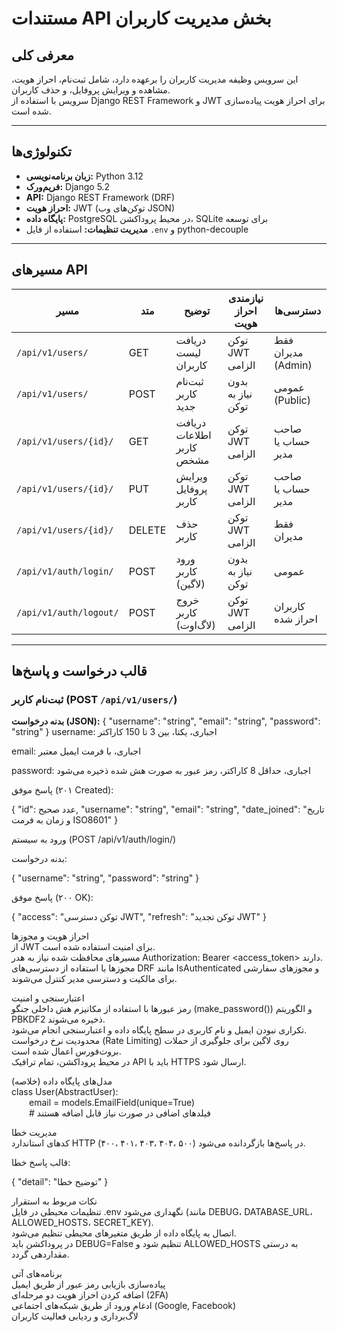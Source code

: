 # مستندات API بخش مدیریت کاربران

## معرفی کلی

این سرویس وظیفه مدیریت کاربران را برعهده دارد، شامل ثبت‌نام، احراز هویت، مشاهده و ویرایش پروفایل، و حذف کاربران.  
سرویس با استفاده از Django REST Framework و JWT برای احراز هویت پیاده‌سازی شده است.

---

## تکنولوژی‌ها

- **زبان برنامه‌نویسی:** Python 3.12  
- **فریم‌ورک:** Django 5.2  
- **API:** Django REST Framework (DRF)  
- **احراز هویت:** JWT (توکن‌های وب JSON)  
- **پایگاه داده:** PostgreSQL در محیط پروداکشن، SQLite برای توسعه  
- **مدیریت تنظیمات:** استفاده از فایل `.env` و python-decouple

---

## مسیرهای API

| مسیر                      | متد  | توضیح                         | نیازمندی احراز هویت   | دسترسی‌ها             |
|---------------------------|-------|------------------------------|----------------------|----------------------|
| `/api/v1/users/`           | GET   | دریافت لیست کاربران           | توکن JWT الزامی       | فقط مدیران (Admin)   |
| `/api/v1/users/`           | POST  | ثبت‌نام کاربر جدید            | بدون نیاز به توکن     | عمومی (Public)       |
| `/api/v1/users/{id}/`      | GET   | دریافت اطلاعات کاربر مشخص     | توکن JWT الزامی       | صاحب حساب یا مدیر     |
| `/api/v1/users/{id}/`      | PUT   | ویرایش پروفایل کاربر          | توکن JWT الزامی       | صاحب حساب یا مدیر     |
| `/api/v1/users/{id}/`      | DELETE| حذف کاربر                    | توکن JWT الزامی       | فقط مدیران           |
| `/api/v1/auth/login/`      | POST  | ورود کاربر (لاگین)            | بدون نیاز به توکن     | عمومی                |
| `/api/v1/auth/logout/`     | POST  | خروج کاربر (لاگ‌اوت)           | توکن JWT الزامی       | کاربران احراز شده    |

---

## قالب درخواست و پاسخ‌ها

### ثبت‌نام کاربر (POST `/api/v1/users/`)

**بدنه درخواست (JSON):**
{
  "username": "string",
  "email": "string",
  "password": "string"
}
username: اجباری، یکتا، بین 3 تا 150 کاراکتر

email: اجباری، با فرمت ایمیل معتبر

password: اجباری، حداقل 8 کاراکتر، رمز عبور به صورت هش شده ذخیره می‌شود

پاسخ موفق (۲۰۱ Created):

{
  "id": عدد صحیح,
  "username": "string",
  "email": "string",
  "date_joined": "تاریخ و زمان به فرمت ISO8601"
}

ورود به سیستم (POST /api/v1/auth/login/)

بدنه درخواست:

{
  "username": "string",
  "password": "string"
}

پاسخ موفق (۲۰۰ OK):

{
  "access": "توکن دسترسی JWT",
  "refresh": "توکن تجدید JWT"
}

احراز هویت و مجوزها  
از JWT برای امنیت استفاده شده است.  
مسیرهای محافظت شده نیاز به هدر Authorization: Bearer <access_token> دارند.  
مجوزها با استفاده از دسترسی‌های DRF مانند IsAuthenticated و مجوزهای سفارشی برای مالکیت و دسترسی مدیر کنترل می‌شوند.

اعتبارسنجی و امنیت  
رمز عبورها با استفاده از مکانیزم هش داخلی جنگو (make_password()) و الگوریتم PBKDF2 ذخیره می‌شوند.  
تکراری نبودن ایمیل و نام کاربری در سطح پایگاه داده و اعتبارسنجی انجام می‌شود.  
محدودیت نرخ درخواست (Rate Limiting) روی لاگین برای جلوگیری از حملات بروت‌فورس اعمال شده است.  
در محیط پروداکشن، تمام ترافیک API باید با HTTPS ارسال شود.

مدل‌های پایگاه داده (خلاصه)  
class User(AbstractUser):  
  email = models.EmailField(unique=True)  
  # فیلدهای اضافی در صورت نیاز قابل اضافه هستند

مدیریت خطا  
کدهای استاندارد HTTP (۴۰۰، ۴۰۱، ۴۰۳، ۴۰۴، ۵۰۰) در پاسخ‌ها بازگردانده می‌شود.  

قالب پاسخ خطا:

{
  "detail": "توضیح خطا"
}

نکات مربوط به استقرار  
تنظیمات محیطی در فایل .env نگهداری می‌شود (مانند DEBUG، DATABASE_URL، ALLOWED_HOSTS، SECRET_KEY).  
اتصال به پایگاه داده از طریق متغیرهای محیطی تنظیم می‌شود.  
در پروداکشن باید DEBUG=False تنظیم شود و ALLOWED_HOSTS به درستی مقداردهی گردد.

برنامه‌های آتی  
پیاده‌سازی بازیابی رمز عبور از طریق ایمیل  
اضافه کردن احراز هویت دو مرحله‌ای (2FA)  
ادغام ورود از طریق شبکه‌های اجتماعی (Google, Facebook)  
لاگ‌برداری و ردیابی فعالیت کاربران
